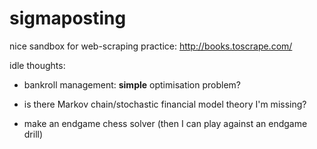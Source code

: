 # sigmaposting

nice sandbox for web-scraping practice: http://books.toscrape.com/

idle thoughts:
- bankroll management: **simple** optimisation problem?
- is there Markov chain/stochastic financial model theory I'm missing?

- make an endgame chess solver (then I can play against an endgame drill)
